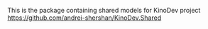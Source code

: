 This is the package containing shared models for KinoDev project
https://github.com/andrei-shershan/KinoDev.Shared